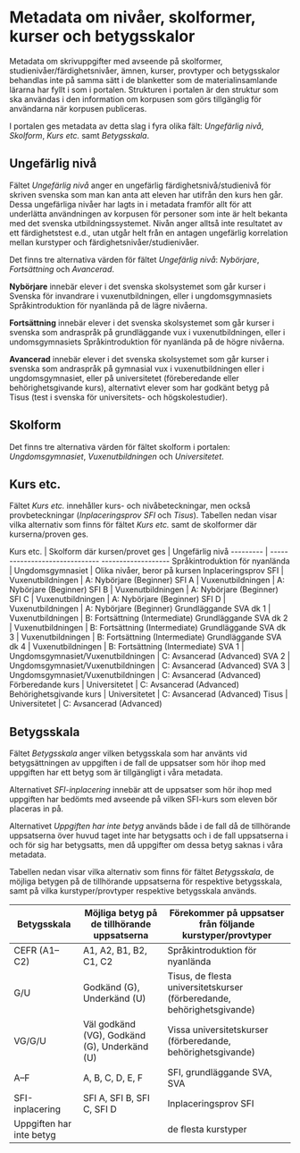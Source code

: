 # Metadata om nivåer, skolformer, kurser och betygsskalor
Metadata om skrivuppgifter med avseende på skolformer, studienivåer/färdighetsnivåer, ämnen, kurser, provtyper och betygsskalor behandlas inte på samma sätt i de blanketter som de materialinsamlande lärarna har fyllt i som i portalen. Strukturen i portalen är den struktur som ska användas i den information om korpusen som görs tillgänglig för användarna när korpusen publiceras.

I portalen ges metadata av detta slag i fyra olika fält: *Ungefärlig nivå*, *Skolform*, *Kurs etc.* samt *Betygsskala*.
## Ungefärlig nivå
Fältet *Ungefärlig nivå* anger en ungefärlig färdighetsnivå/studienivå för skriven svenska som man kan anta att eleven har utifrån den kurs hen går. Dessa ungefärliga nivåer har lagts in i metadata framför allt för att underlätta användningen av korpusen för personer som inte är helt bekanta med det svenska utbildningssystemet. Nivån anger alltså inte resultatet av ett färdighetstest e.d., utan utgår helt från en antagen ungefärlig korrelation mellan kurstyper och färdighetsnivåer/studienivåer.

Det finns tre alternativa värden för fältet *Ungefärlig nivå*: *Nybörjare*, *Fortsättning* och *Avancerad*.

**Nybörjare** innebär elever i det svenska skolsystemet som går kurser i Svenska för invandrare i vuxenutbildningen, eller i ungdomsgymnasiets Språkintroduktion för nyanlända på de lägre nivåerna.

**Fortsättning** innebär elever i det svenska skolsystemet som går kurser i svenska som andraspråk på grundläggande vux i vuxenutbildningen, eller i undomsgymnasiets Språkintroduktion för nyanlända på de högre nivåerna.

**Avancerad** innebär elever i det svenska skolsystemet som går kurser i svenska som andraspråk på gymnasial vux i vuxenutbildningen eller i ungdomsgymnasiet, eller på universitetet (föreberedande eller behörighetsgivande kurs), alternativt elever som har godkänt betyg på Tisus (test i svenska för universitets- och högskolestudier).
## Skolform
Det finns tre alternativa värden för fältet skolform i portalen: *Ungdomsgymnasiet*, *Vuxenutbildningen* och *Universitetet*.
## Kurs etc.
Fältet *Kurs etc.* innehåller kurs- och nivåbeteckningar, men också provbeteckningar (*Inplaceringsprov SFI* och *Tisus*). Tabellen nedan visar vilka alternativ som finns för fältet *Kurs etc.* samt de skolformer där kurserna/proven ges.

Kurs etc. | Skolform där kursen/provet ges | Ungefärlig nivå
--------- | ------------------------------  -------------------
Språkintroduktion för nyanlända | Ungdomsgymnasiet | Olika nivåer, beror på kursen 
Inplaceringsprov SFI | Vuxenutbildningen  | A: Nybörjare (Beginner)
SFI A	| Vuxenutbildningen  | A: Nybörjare (Beginner)
SFI B	| Vuxenutbildningen  | A: Nybörjare (Beginner)
SFI C	| Vuxenutbildningen  | A: Nybörjare (Beginner)
SFI D	| Vuxenutbildningen  | A: Nybörjare (Beginner)
Grundläggande SVA dk 1	| Vuxenutbildningen  | B: Fortsättning (Intermediate)
Grundläggande SVA dk 2	| Vuxenutbildningen  | B: Fortsättning (Intermediate)
Grundläggande SVA dk 3	| Vuxenutbildningen  | B: Fortsättning (Intermediate)
Grundläggande SVA dk 4	| Vuxenutbildningen  | B: Fortsättning (Intermediate)
SVA 1	| Ungdomsgymnasiet/Vuxenutbildningen   | C: Avsancerad (Advanced)
SVA 2	| Ungdomsgymnasiet/Vuxenutbildningen   | C: Avsancerad (Advanced)
SVA 3	| Ungdomsgymnasiet/Vuxenutbildningen   | C: Avsancerad (Advanced)
Förberedande kurs | Universitetet   | C: Avsancerad (Advanced)
Behörighetsgivande kurs	| Universitetet   | C: Avsancerad (Advanced)
Tisus	| Universitetet   | C: Avsancerad (Advanced)

## Betygsskala
Fältet *Betygsskala* anger vilken betygsskala som har använts vid betygsättningen av uppgiften i de fall de uppsatser som hör ihop med uppgiften har ett betyg som är tillgängligt i våra metadata.

Alternativet *SFI-inplacering* innebär att de uppsatser som hör ihop med uppgiften har bedömts med avseende på vilken SFI-kurs som eleven bör placeras in på.

Alternativet *Uppgiften har inte betyg* används både i de fall då de tillhörande uppsatserna över huvud taget inte har betygsatts och i de fall uppsatserna i och för sig har betygsatts, men då uppgifter om dessa betyg saknas i våra metadata.

Tabellen nedan visar vilka alternativ som finns för fältet *Betygsskala*, de möjliga betygen på de tillhörande uppsatserna för respektive betygsskala, samt på vilka kurstyper/provtyper respektive betygsskala används.

Betygsskala |	Möjliga betyg på de tillhörande uppsatserna |	Förekommer på uppsatser från följande kurstyper/provtyper
---|---|---
CEFR (A1–C2) | A1, A2, B1, B2, C1, C2	| Språkintroduktion för nyanlända
G/U |	Godkänd (G), Underkänd (U) |Tisus, de flesta universitetskurser (förberedande, behörighetsgivande)
VG/G/U | Väl godkänd (VG), Godkänd (G), Underkänd (U) | Vissa universitetskurser (förberedande, behörighetsgivande)
A–F	| A, B, C, D, E, F |SFI, grundläggande SVA, SVA
SFI-inplacering	| SFI A, SFI B, SFI C, SFI D | Inplaceringsprov SFI
Uppgiften har inte betyg | | de flesta kurstyper
